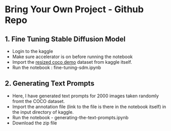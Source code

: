 # Bring Your Own Project - Github Repo
## 1. Fine Tuning Stable Diffusion Model
   - Login to the kaggle
   - Make sure accelerator is on before running the notebook
   - Import the [resized coco demo](https://www.kaggle.com/datasets/deevanshik/resized-coco-demo) dataset from kaggle itself. 
   - Run the notebook : fine-tuning-sdm.ipynb
## 2. Generating Text Prompts
   - Here, I have generated text prompts for 2000 images taken randomly fromt the COCO dataset.
   - Import the annotation file (link to the file is there in the notebook itself) in the input directory of kaggle.
   - Run the notebook - generating-the-text-prompts.ipynb
   - Download the zip file
